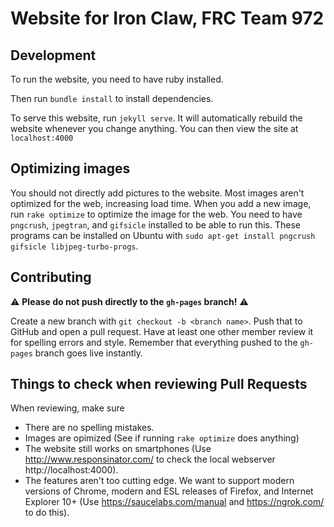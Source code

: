 # Website for Iron Claw, FRC Team 972

## Development

To run the website, you need to have ruby installed.

Then run `bundle install` to install dependencies.

To serve this website, run `jekyll serve`. It will automatically
rebuild the website whenever you change anything. You can then view
the site at `localhost:4000`


## Optimizing images

You should not directly add pictures to the website. Most images aren't optimized
for the web, increasing load time. When you add a new image, run `rake optimize`
to optimize the image for the web. You need to have `pngcrush`, `jpegtran`, and `gifsicle`
installed to be able to run this. These programs can be installed on Ubuntu with
`sudo apt-get install pngcrush gifsicle libjpeg-turbo-progs`.

## Contributing

:warning: **Please do not push directly to the `gh-pages` branch!** :warning:

Create a new branch with `git checkout -b <branch name>`. Push that to GitHub and
open a pull request. Have at least one other member review it for spelling errors
and style. Remember that everything pushed to the `gh-pages` branch goes live instantly.

## Things to check when reviewing Pull Requests

When reviewing, make sure

- There are no spelling mistakes.
- Images are opimized (See if running `rake optimize` does anything)
- The website still works on smartphones (Use http://www.responsinator.com/ to check the local webserver http://localhost:4000).
- The features aren't too cutting edge. We want to support modern versions of Chrome, modern and ESL releases of Firefox, and Internet Explorer 10+ (Use https://saucelabs.com/manual and https://ngrok.com/ to do this).

